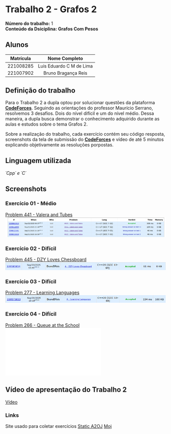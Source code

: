 # Trabalho 2 - Grafos 2

**Número do trabalho:** 1 <br>
**Conteúdo da Dsiciplina: Grafos Com Pesos**

## Alunos

| Matrícula |        Nome Completo       |
|:---------:|:-------------:|
| 221008285 | Luis Eduardo C M de Lima |
| 221007902 | Bruno Bragança Reis |

## Definição do trabalho

Para o Trabalho 2 a dupla optou por solucionar questões da plataforma **[CodeForces](https://codeforces.com/)**. Seguindo as orientações do professor Maurício Serrano, resolvemos 3 desafios. Dois do nível difícil e um do nível médio. Dessa maneira, a dupla busca demonstrar o conhecimento adquirido durante as aulas e estudos sobre o tema Grafos 2.

Sobre a realização do trabalho, cada exercício contém seu código resposta, screenshots da tela de submissão do **[CodeForces](https://codeforces.com/)** e vídeo de até 5 minutos explicando objetivamente as resoluções porpostas.

## Linguagem utilizada
*´Cpp´ e ´C´* 

## Screenshots

### Exercício 01 - Médio 
[Problem 441 - Valera and Tubes](https://codeforces.com/problemset/problem/441/C)
![Ac 441](./exercicio_1/441C.png)

### Exercício 02 - Difícil
[Problem 445 - DZY Loves Chessboard](https://codeforces.com/problemset/problem/445/A)
![Ac 445](./exercicio_2/445A.png)

### Exercício 03 - Difícil
[Problem 277 - Learning Languages](https://codeforces.com/problemset/problem/277/A)
![Ac 277](./exercicio_3/277A.png)

### Exercício 04 - Difícil
[Problem 266 - Queue at the School](https://codeforces.com/problemset/problem/266/B)
![Ac 226](./exercicio_4/266B.cpp)

## Vídeo de apresentação do Trabalho 2
[Vídeo](https://www.youtube.com)


### Links
Site usado para coletar exercícios
[Static A2OJ](https://a2oj.netlify.app/dfs%20&%20bfs%20&%20dijkstra)
[Moj](https://moj.naquadah.com.br/)
